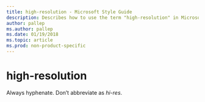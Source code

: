 ```yaml
---
title: high-resolution - Microsoft Style Guide
description: Describes how to use the term "high-resolution" in Microsoft content.
author: pallep
ms.author: pallep
ms.date: 01/19/2018
ms.topic: article
ms.prod: non-product-specific
---
```


# high-resolution

Always hyphenate. Don’t abbreviate as *hi-res*. 
